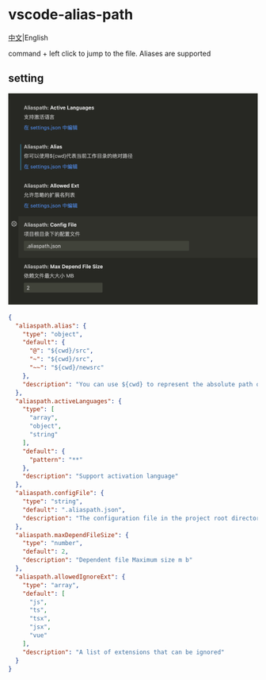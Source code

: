 # vscode-alias-path 
[中文](https://github.com/0851/vscode-alias-path/blob/master/README.md)|English

command + left click to jump to the file. Aliases are supported

## setting
![setting](./image/setting.png)
```json
{
  "aliaspath.alias": {
    "type": "object",
    "default": {
      "@": "${cwd}/src",
      "~": "${cwd}/src",
      "~~": "${cwd}/newsrc"
    },
    "description": "You can use ${cwd} to represent the absolute path of the current working directory"
  },
  "aliaspath.activeLanguages": {
    "type": [
      "array",
      "object",
      "string"
    ],
    "default": {
      "pattern": "**"
    },
    "description": "Support activation language"
  },
  "aliaspath.configFile": {
    "type": "string",
    "default": ".aliaspath.json",
    "description": "The configuration file in the project root directory"
  },
  "aliaspath.maxDependFileSize": {
    "type": "number",
    "default": 2,
    "description": "Dependent file Maximum size m b"
  },
  "aliaspath.allowedIgnoreExt": {
    "type": "array",
    "default": [
      "js",
      "ts",
      "tsx",
      "jsx",
      "vue"
    ],
    "description": "A list of extensions that can be ignored"
  }
}
```